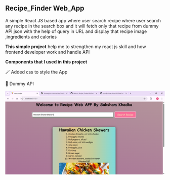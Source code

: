## Recipe_Finder Web_App

A simple React JS based app where user search recipe where user search any recipe in the search box and it will fetch only that recipe from dummy API json with 
the help of query in URL and display that recipe image ,ingredients and calories

**This simple project** help me to strengthen my react js skill and how frontend developer work and handle API

**Components that I used in this project**

:magic_wand: Added css to style the App

 :jack_o_lantern: Dummy API

 ![recipe1](https://github.com/Sakshamkhadka7/ReactJs_Recipe_Finder/blob/aa88a27b2f2517deb5feb04e462fa51e880cfd38/recipe1.png)

 


